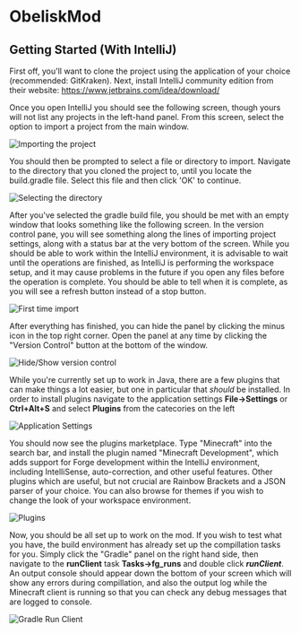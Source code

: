# ObeliskMod

## Getting Started (With IntelliJ)

First off, you'll want to clone the project using the application of your choice (recommended: GitKraken). Next, install IntelliJ community edition from their website: https://www.jetbrains.com/idea/download/

Once you open IntelliJ you should see the following screen, though yours will not list any projects in the left-hand panel. From this screen, select the option to import a project from the main window.

![Importing the project](https://drive.google.com/open?id=1JiHuXiKHcxaEWkOyWdaB1IWFJ5ft8neD "Importing the project")

You should then be prompted to select a file or directory to import. Navigate to the directory that you cloned the project to, until you locate the build.gradle file. Select this file and then click 'OK' to continue.

![Selecting the directory](https://drive.google.com/open?id=1GuymFdevDD_8Sv16UVlZy9qcXvkcW06x "Selecting the build.gradle file to import")

After you've selected the gradle build file, you should be met with an empty window that looks something like the following screen. In the version control pane, you will see something along the lines of importing project settings, along with a status bar at the very bottom of the screen. While you should be able to work within the IntelliJ environment, it is advisable to wait until the operations are finished, as IntelliJ is performing the workspace setup, and it may cause problems in the future if you open any files before the operation is complete. You should be able to tell when it is complete, as you will see a refresh button instead of a stop button.

![First time import](https://drive.google.com/open?id=1_bBjJ-_Mx4uEkrYUGrFIjN1JF0s34BsH "Importing the project for the first time")

After everything has finished, you can hide the panel by clicking the minus icon in the top right corner. Open the panel at any time by clicking the "Version Control" button at the bottom of the window.

![Hide/Show version control](https://drive.google.com/open?id=1NXWoNh13uEKdCr4IwHFl6W5nRSPjoyhF "Hiding or viewing the version control panel")

While you're currently set up to work in Java, there are a few plugins that can make things a lot easier, but one in particular that *should* be installed. In order to install plugins navigate to the application settings **File->Settings** or **Ctrl+Alt+S** and select **Plugins** from the catecories on the left

![Application Settings](https://drive.google.com/open?id=1RYb8ohqkIj85jTJy6DLf5VAT0RTMUhzN)

You should now see the plugins marketplace. Type "Minecraft" into the search bar, and install the plugin named "Minecraft Development", which adds support for Forge development within the IntelliJ environment, including IntelliSense, auto-correction, and other useful features. Other plugins which are useful, but not crucial are Rainbow Brackets and a JSON parser of your choice. You can also browse for themes if you wish to change the look of your workspace environment.

![Plugins](https://drive.google.com/open?id=1GoimBTR3LVLTF7fHKbXml8KHrOnWNHVK "Installing plugins from the marketplace")

Now, you should be all set up to work on the mod. If you wish to test what you have, the build environment has already set up the compillation tasks for you. Simply click the "Gradle" panel on the right hand side, then navigate to the **runClient** task **Tasks->fg_runs** and double click ***runClient***. An output console should appear down the bottom of your screen which will show any errors during compillation, and also the output log while the Minecraft client is running so that you can check any debug messages that are logged to console.

![Gradle Run Client](https://drive.google.com/open?id=1oHuSt2QMViEp2CN4M4qp0EnQQRs_a-CZ)